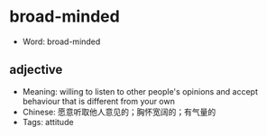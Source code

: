 # broad-minded

- Word: broad-minded

## adjective

- Meaning: willing to listen to other people's opinions and accept behaviour that is different from your own
- Chinese: 愿意听取他人意见的；胸怀宽阔的；有气量的
- Tags: attitude

